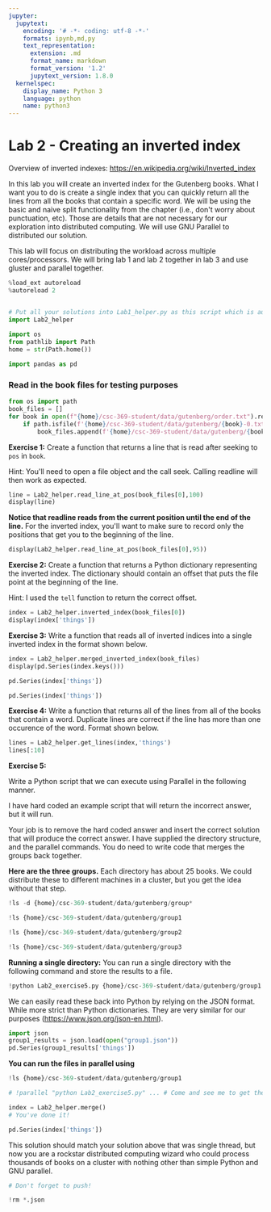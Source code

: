 ```yaml
---
jupyter:
  jupytext:
    encoding: '# -*- coding: utf-8 -*-'
    formats: ipynb,md,py
    text_representation:
      extension: .md
      format_name: markdown
      format_version: '1.2'
      jupytext_version: 1.8.0
  kernelspec:
    display_name: Python 3
    language: python
    name: python3
---
```


<!-- #region slideshow={"slide_type": "slide"} -->
# Lab 2 - Creating an inverted index

Overview of inverted indexes: <a href="https://en.wikipedia.org/wiki/Inverted_index">https://en.wikipedia.org/wiki/Inverted_index</a>

In this lab you will create an inverted index for the Gutenberg books. What I want you to do is create a single index that you can quickly return all the lines from all the books that contain a specific word. We will be using the basic and naive split functionality from the chapter (i.e., don't worry about punctuation, etc). Those are details that are not necessary for our exploration into distributed computing. We will use GNU Parallel to distributed our solution.

This lab will focus on distributing the workload across multiple cores/processors. We will bring lab 1 and lab 2 together in lab 3 and use gluster and parallel together.
<!-- #endregion -->

```python slideshow={"slide_type": "skip"}
%load_ext autoreload
%autoreload 2


# Put all your solutions into Lab1_helper.py as this script which is autograded
import Lab2_helper
    
import os
from pathlib import Path
home = str(Path.home())

import pandas as pd
```

<!-- #region slideshow={"slide_type": "subslide"} -->
### Read in the book files for testing purposes
<!-- #endregion -->

```python slideshow={"slide_type": "subslide"}
from os import path
book_files = []
for book in open(f"{home}/csc-369-student/data/gutenberg/order.txt").read().split("\n"):
    if path.isfile(f'{home}/csc-369-student/data/gutenberg/{book}-0.txt'):
        book_files.append(f'{home}/csc-369-student/data/gutenberg/{book}-0.txt')
```

<!-- #region slideshow={"slide_type": "subslide"} -->
**Exercise 1:** Create a function that returns a line that is read after seeking to ``pos`` in ``book``.

Hint: You'll need to open a file object and the call seek. Calling readline will then work as expected.
<!-- #endregion -->

```python slideshow={"slide_type": "subslide"}
line = Lab2_helper.read_line_at_pos(book_files[0],100)
display(line)
```

<!-- #region slideshow={"slide_type": "subslide"} -->
**Notice that readline reads from the current position until the end of the line.** For the inverted index, you'll want to make sure to record only the positions that get you to the beginning of the line.
<!-- #endregion -->

```python slideshow={"slide_type": "subslide"}
display(Lab2_helper.read_line_at_pos(book_files[0],95))
```

<!-- #region slideshow={"slide_type": "subslide"} -->
**Exercise 2:** Create a function that returns a Python dictionary representing the inverted index. The dictionary should contain an offset that puts the file point at the beginning of the line. 

Hint: I used the ``tell`` function to return the correct offset.
<!-- #endregion -->

```python slideshow={"slide_type": "subslide"}
index = Lab2_helper.inverted_index(book_files[0])
display(index['things'])
```

<!-- #region slideshow={"slide_type": "subslide"} -->
**Exercise 3:** Write a function that reads all of inverted indices into a single inverted index in the format shown below.
<!-- #endregion -->

```python slideshow={"slide_type": "subslide"}
index = Lab2_helper.merged_inverted_index(book_files)
display(pd.Series(index.keys()))
```

```python
pd.Series(index['things'])
```

```python slideshow={"slide_type": "subslide"}
pd.Series(index['things'])
```

<!-- #region slideshow={"slide_type": "subslide"} -->
**Exercise 4:** Write a function that returns all of the lines from all of the books that contain a word. Duplicate lines are correct if the line has more than one occurence of the word. Format shown below.
<!-- #endregion -->

```python
lines = Lab2_helper.get_lines(index,'things')
lines[:10]
```

<!-- #region slideshow={"slide_type": "subslide"} -->
**Exercise 5:**

Write a Python script that we can execute using Parallel in the following manner. 

I have hard coded an example script that will return the incorrect answer, but it will run. 

Your job is to remove the hard coded answer and insert the correct solution that will produce the correct answer. I have supplied the directory structure, and the parallel commands. You do need to write code that merges the groups back together.
<!-- #endregion -->

**Here are the three groups.** Each directory has about 25 books. We could distribute these to different machines in a cluster, but you get the idea without that step.

```python
!ls -d {home}/csc-369-student/data/gutenberg/group*
```

```python
!ls {home}/csc-369-student/data/gutenberg/group1
```

```python
!ls {home}/csc-369-student/data/gutenberg/group2
```

```python
!ls {home}/csc-369-student/data/gutenberg/group3
```

**Running a single directory:** You can run a single directory with the following command and store the results to a file.

```python slideshow={"slide_type": "subslide"}
!python Lab2_exercise5.py {home}/csc-369-student/data/gutenberg/group1 > group1.json
```

We can easily read these back into Python by relying on the JSON format. While more strict than Python dictionaries. They are very similar for our purposes (<a href="https://www.json.org/json-en.html">https://www.json.org/json-en.html</a>). 

```python
import json
group1_results = json.load(open("group1.json"))
pd.Series(group1_results['things'])
```

**You can run the files in parallel using**

```python
!ls {home}/csc-369-student/data/gutenberg/group1
```

```python
# !parallel "python Lab2_exercise5.py" ... # Come and see me to get the ... You'll have to try to come up with it first
```

```python
index = Lab2_helper.merge()
# You've done it!
```

```python slideshow={"slide_type": "subslide"} jupyter={"outputs_hidden": true}
pd.Series(index['things'])
```

This solution should match your solution above that was single thread, but now you are a rockstar distributed computing wizard who could process thousands of books on a cluster with nothing other than simple Python and GNU parallel.

```python slideshow={"slide_type": "skip"}
# Don't forget to push!
```
```python
!rm *.json
```

```python

```
